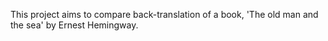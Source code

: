 This project aims to compare back-translation of a book, 'The old man and the sea' by Ernest Hemingway.

